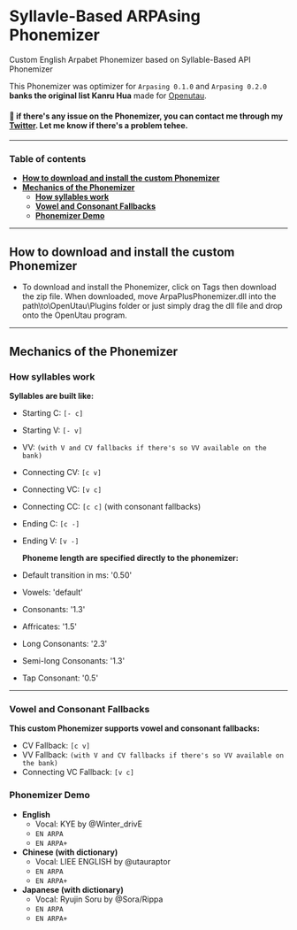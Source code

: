 # Syllavle-Based ARPAsing Phonemizer
Custom English Arpabet Phonemizer based on Syllable-Based API Phonemizer
 
This Phonemizer was optimizer for `Arpasing 0.1.0` and `Arpasing 0.2.0` **banks the original list Kanru Hua** made for [Openutau](https://www.openutau.com/).

#### 📍 if there's any issue on the Phonemizer, you can contact me through my [Twitter](https://twitter.com/cadlaxa). Let me know if there's a problem tehee.
 - - - -
### Table of contents
- **[How to download and install the custom Phonemizer](https://github.com/Cadlaxa/Syllable-Based-ARPAsing-Phonemizer/blob/main/README.md#how-to-download-and-install-the-custom-phonemizer)**
- **[Mechanics of the Phonemizer](https://github.com/Cadlaxa/Syllable-Based-ARPAsing-Phonemizer/blob/main/README.md#mechanics-of-the-phonemizer)**
    - **[How syllables work](https://github.com/Cadlaxa/Syllable-Based-ARPAsing-Phonemizer/blob/main/README.md#how-syllables-work)**
    - **[Vowel and Consonant Fallbacks](https://github.com/Cadlaxa/Syllable-Based-ARPAsing-Phonemizer/blob/main/README.md#vowel-and-consonant-fallbacks)**
    - **[Phonemizer Demo](https://github.com/Cadlaxa/Syllable-Based-ARPAsing-Phonemizer/blob/main/README.md#phonemizer-demo)**
 - - - -
## How to download and install the custom Phonemizer

- To download and install the Phonemizer, click on Tags then download the zip file. When downloaded, move ArpaPlusPhonemizer.dll into the path\to\OpenUtau\Plugins folder or just simply drag the dll file and drop onto the OpenUtau program.
 - - - -
 ## Mechanics of the Phonemizer

### How syllables work
**Syllables are built like:**

- Starting C: `[- c]`
- Starting V: `[- v]`
- VV: `(with V and CV fallbacks if there's so VV available on the bank)`
- Connecting CV: `[c v]`
- Connecting VC: `[v c]`
- Connecting CC: `[c c]` (with consonant fallbacks)
- Ending C: `[c -]`
- Ending V: `[v -]`

  **Phoneme length are specified directly to the phonemizer:**
- Default transition in ms: '0.50'
- Vowels: 'default'
- Consonants: '1.3'
- Affricates: '1.5'
- Long Consonants: '2.3'
- Semi-long Consonants: '1.3'
- Tap Consonant: '0.5'
 - - - -
### Vowel and Consonant Fallbacks
**This custom Phonemizer supports vowel and consonant fallbacks:**
- CV Fallback: `[c v]`
- VV Fallback: `(with V and CV fallbacks if there's so VV available on the bank)`
- Connecting VC Fallback: `[v c]`
### Phonemizer Demo
- **English**
  - Vocal: KYE by @Winter_drivE
  - `EN ARPA`
  - `EN ARPA+`
- **Chinese (with dictionary)**
  - Vocal: LIEE ENGLISH by @utauraptor
  - `EN ARPA`
  - `EN ARPA+`
- **Japanese (with dictionary)**
  - Vocal: Ryujin Soru by @Sora/Rippa
  - `EN ARPA`
  - `EN ARPA+`
